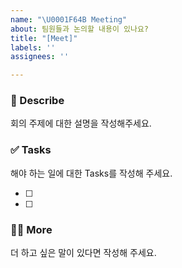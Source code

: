 ```yaml
---
name: "\U0001F64B Meeting"
about: 팀원들과 논의할 내용이 있나요?
title: "[Meet]"
labels: ''
assignees: ''

---
```


### 📄 Describe

회의 주제에 대한 설명을 작성해주세요.

### ✅ Tasks

해야 하는 일에 대한 Tasks를 작성해 주세요.

- [ ]
- [ ]

### 🙋🏻 More

더 하고 싶은 말이 있다면 작성해 주세요.
